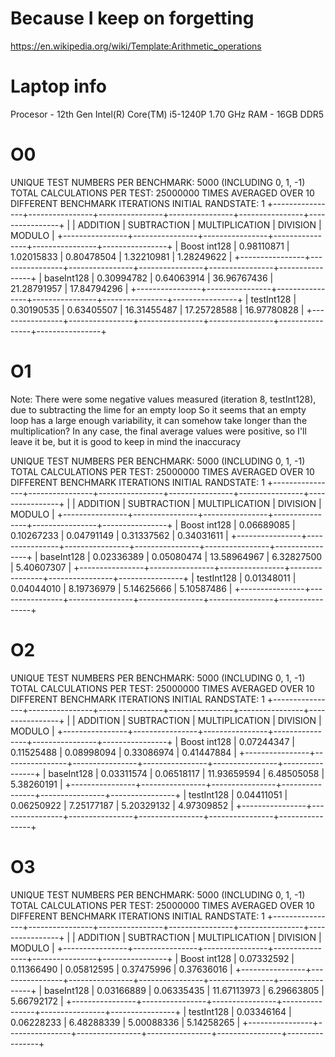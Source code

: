 # Because I keep on forgetting

https://en.wikipedia.org/wiki/Template:Arithmetic_operations



# Laptop info

Procesor - 12th Gen Intel(R) Core(TM) i5-1240P   1.70 GHz
RAM - 16GB DDR5

# O0

UNIQUE TEST NUMBERS PER BENCHMARK: 5000 (INCLUDING 0, 1, -1)
TOTAL CALCULATIONS PER TEST: 25000000
TIMES AVERAGED OVER 10 DIFFERENT BENCHMARK ITERATIONS
INITIAL RANDSTATE: 1
+----------------+----------------+----------------+----------------+----------------+----------------+
|                | ADDITION       | SUBTRACTION    | MULTIPLICATION | DIVISION       | MODULO         |
+----------------+----------------+----------------+----------------+----------------+----------------+
| Boost int128   | 0.98110871     | 1.02015833     | 0.80478504     | 1.32210981     | 1.28249622     |
+----------------+----------------+----------------+----------------+----------------+----------------+
| baseInt128     | 0.30994782     | 0.64063914     | 36.96767436    | 21.28791957    | 17.84794296    |
+----------------+----------------+----------------+----------------+----------------+----------------+
| testInt128     | 0.30190535     | 0.63405507     | 16.31455487    | 17.25728588    | 16.97780828    |
+----------------+----------------+----------------+----------------+----------------+----------------+

# O1

Note: There were some negative values measured (iteration 8, testInt128), due to subtracting the lime for an empty loop
So it seems that an empty loop has a large enough variability, it can somehow take longer than the multiplication?
In any case, the final average values were positive, so I'll leave it be, but it is good to keep in mind the inaccuracy

UNIQUE TEST NUMBERS PER BENCHMARK: 5000 (INCLUDING 0, 1, -1)
TOTAL CALCULATIONS PER TEST: 25000000
TIMES AVERAGED OVER 10 DIFFERENT BENCHMARK ITERATIONS
INITIAL RANDSTATE: 1
+----------------+----------------+----------------+----------------+----------------+----------------+
|                | ADDITION       | SUBTRACTION    | MULTIPLICATION | DIVISION       | MODULO         |
+----------------+----------------+----------------+----------------+----------------+----------------+
| Boost int128   | 0.06689085     | 0.10267233     | 0.04791149     | 0.31337562     | 0.34031611     |
+----------------+----------------+----------------+----------------+----------------+----------------+
| baseInt128     | 0.02336389     | 0.05080474     | 13.58964967    | 6.32827500     | 5.40607307     |
+----------------+----------------+----------------+----------------+----------------+----------------+
| testInt128     | 0.01348011     | 0.04044010     | 8.19736979     | 5.14625666     | 5.10587486     |
+----------------+----------------+----------------+----------------+----------------+----------------+


# O2

UNIQUE TEST NUMBERS PER BENCHMARK: 5000 (INCLUDING 0, 1, -1)
TOTAL CALCULATIONS PER TEST: 25000000
TIMES AVERAGED OVER 10 DIFFERENT BENCHMARK ITERATIONS
INITIAL RANDSTATE: 1
+----------------+----------------+----------------+----------------+----------------+----------------+
|                | ADDITION       | SUBTRACTION    | MULTIPLICATION | DIVISION       | MODULO         |
+----------------+----------------+----------------+----------------+----------------+----------------+
| Boost int128   | 0.07244347     | 0.11525488     | 0.08998094     | 0.33086974     | 0.41447884     |
+----------------+----------------+----------------+----------------+----------------+----------------+
| baseInt128     | 0.03311574     | 0.06518117     | 11.93659594    | 6.48505058     | 5.38260191     |
+----------------+----------------+----------------+----------------+----------------+----------------+
| testInt128     | 0.04411051     | 0.06250922     | 7.25177187     | 5.20329132     | 4.97309852     |
+----------------+----------------+----------------+----------------+----------------+----------------+

# O3

UNIQUE TEST NUMBERS PER BENCHMARK: 5000 (INCLUDING 0, 1, -1)
TOTAL CALCULATIONS PER TEST: 25000000
TIMES AVERAGED OVER 10 DIFFERENT BENCHMARK ITERATIONS
INITIAL RANDSTATE: 1
+----------------+----------------+----------------+----------------+----------------+----------------+
|                | ADDITION       | SUBTRACTION    | MULTIPLICATION | DIVISION       | MODULO         |
+----------------+----------------+----------------+----------------+----------------+----------------+
| Boost int128   | 0.07332592     | 0.11366490     | 0.05812595     | 0.37475996     | 0.37636016     |
+----------------+----------------+----------------+----------------+----------------+----------------+
| baseInt128     | 0.03166889     | 0.06335435     | 11.67113973    | 6.29663805     | 5.66792172     |
+----------------+----------------+----------------+----------------+----------------+----------------+
| testInt128     | 0.03346164     | 0.06228233     | 6.48288339     | 5.00088336     | 5.14258265     |
+----------------+----------------+----------------+----------------+----------------+----------------+